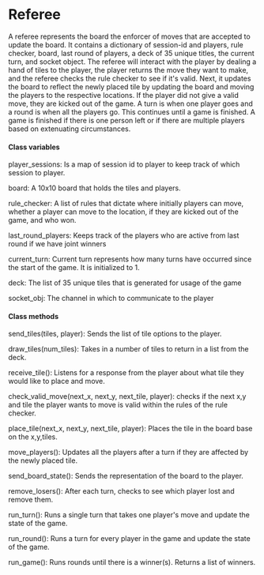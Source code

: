 # Referee

A referee represents the board the enforcer of moves that are accepted
to update the board. It contains a dictionary of session-id and players,
rule checker, board, last round of players, a deck of 35 unique titles,
the current turn, and socket object. The referee will interact with
the player by dealing a hand of tiles to the player, the player returns
the move they want to make, and the referee checks the rule checker
to see if it's valid. Next, it updates the board to reflect the newly
placed tile by updating the board and moving the players to the
respective locations. If the player did not give a valid move, they
are kicked out of the game. A turn is when one player goes and a round
is when all the players go. This continues until a game is finished.
A game is finished if there is one person left or if there are multiple
players based on extenuating circumstances.


#### Class variables
player_sessions: Is a map of session id to player to keep track of 
which session to player.

board: A 10x10 board that holds the tiles and players.

rule_checker: A list of rules that dictate where initially players can 
move, whether a player can move to the location, 
if they are kicked out of the game, and who won.

last_round_players: Keeps track of the players who are active from 
last round if we have joint winners

current_turn: Current turn represents how many turns have occurred
since the start of the game. It is initialized to 1. 

deck: The list of 35 unique tiles that is generated for usage of the game

socket_obj: The channel in which to communicate to the player 


#### Class methods
send_tiles(tiles, player): Sends the list of tile options to the player.

draw_tiles(num_tiles): Takes in a number of tiles to return in a list
from the deck. 

receive_tile(): Listens for a response from the player about what tile
they would like to place and move.  

check_valid_move(next_x, next_y, next_tile, player): checks if the 
next x,y and tile the player wants to move is valid within
the rules of the rule checker.

place_tile(next_x, next_y, next_tile, player): Places the tile in the 
board base on the x,y,tiles.

move_players(): Updates all the players after a turn if they are 
affected by the newly placed tile.

send_board_state(): Sends the representation of the board to the player.

remove_losers(): After each turn, checks to see which player lost and 
remove them.

run_turn(): Runs a single turn that takes one player's move and update
the state of the game.

run_round(): Runs a turn for every player in the game and update 
the state of the game.

run_game(): Runs rounds until there is a winner(s). Returns a list of
winners.
